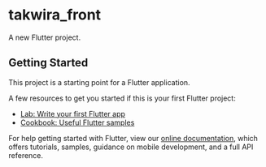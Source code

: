 # takwira_front

A new Flutter project.

## Getting Started

This project is a starting point for a Flutter application.

A few resources to get you started if this is your first Flutter project:

- [Lab: Write your first Flutter app](http://flutter.dev/docs/get-started/codelab)
- [Cookbook: Useful Flutter samples](http://flutter.dev/docs/cookbook)

For help getting started with Flutter, view our
[online documentation](http://flutter.dev/docs), which offers tutorials,
samples, guidance on mobile development, and a full API reference.
